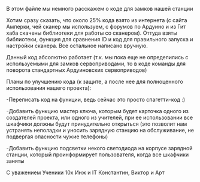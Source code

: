 В этом файле мы немного расскажем о коде для замков нашей станции

Хотим сразу сказать, что около 25% кода взято из интернета (с сайта Амперки, чей сканер мы используем, с форумов по Ардуино и из Гит хаба скачены библиотеки для работы со сканером). Оттуда взяты библиотеки, функция для сравнения ID и код для правильного запуска и настройки сканера. Все остальное написано вручную.

Данный код абсолютно работает (т.к. мы пока еще не определились с используемыми для замков сервоприводами, то в коде команды для поворота стандартных Ардуиновских сервоприводов)


Планы по улучшению кода (к защите, а после нее для полноценного использования нашего проекта):

-Переписать код на функции, ведь сейчас это просто спагетти-код :)

-Добавить функцию мастер ключа, которым будет карточка одного из создателей проекта, или одного из учителей, при ее использовании все шкафчики должны будут принудительно открыться (это позволит нам устранять неполадки и уносить зарядную станцию на обслуживание, не подвергая опасности чужие телефоны)

-Добавить функцию подсветки некого светодиода на корпусе зарядной станции, который проинформирует пользователя, когда все шкафчики заняты


С уважением
Ученики 10х Инж и IT
Константин, Виктор и Арт

